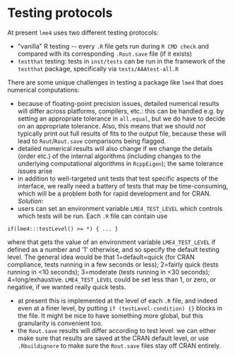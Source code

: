 Testing protocols
================

At present `lme4` uses two different testing protocols:

* "vanilla" R testing -- every `.R` file gets run during `R CMD check` and compared with its corresponding `.Rout.save` file (if it exists)
* `testthat` testing: tests in `inst/tests` can be run in the framework of the `testthat` package, specifically via `tests/AAAtest-all.R`

There are some unique challenges in testing a package like `lme4` that does numerical computations:

* because of floating-point precision issues, detailed numerical results will differ across platforms, compilers, etc.: this can be handled e.g. by setting an appropriate tolerance in `all.equal`, but we do have to decide on an appropriate tolerance.  Also, this means that we should *not* typically print out full results of fits to the output file, because these will lead to `Rout`/`Rout.save` comparisons being flagged.
* detailed numerical results will also change if we change the details (order etc.) of the internal algorithms (including changes to the underlying computational algorithms in `RcppEigen`); the same tolerance issues arise
* in addition to well-targeted unit tests that test specific aspects of the interface, we really need a battery of tests that may be time-consuming, which will be a problem both for rapid development and for CRAN.  *Solution*:
 * users can set an environment variable `LME4_TEST_LEVEL` which controls which tests will be run. Each `.R` file can contain use
```
if(lme4:::testLevel() >= *) { ... }
```
where that gets the value of an environment variable `LME4_TEST_LEVEL` if
defined as a number and '1' otherwise, and so specify the default testing level.  The general idea would be that 1=default=quick (for CRAN compliance, tests running in a few seconds or less); 2=fairly quick (tests running in <10 seconds); 3=moderate (tests running in <30 seconds); 4=long/exhaustive.  `LME4_TEST_LEVEL` could be set less than 1, or zero, or negative, if we wanted really quick tests.
 * at present this is implemented at the level of each `.R` file, and indeed even at a finer level, by putting `if (testLevel-condition) {}` blocks in the file.  It might be nice to have something more global, but this granularity is convenient too.
 * the `Rout.save` results will differ according to test level: we can either make sure that results are saved at the CRAN default level, or use `.Rbuildignore` to make sure the `Rout.save` files stay off CRAN entirely.



